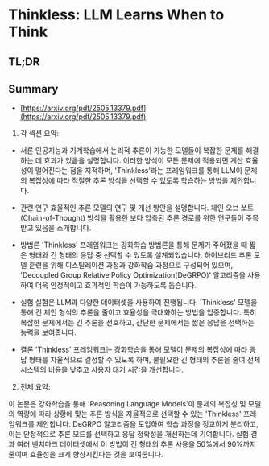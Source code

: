 # Thinkless: LLM Learns When to Think
## TL;DR
## Summary
- [https://arxiv.org/pdf/2505.13379.pdf](https://arxiv.org/pdf/2505.13379.pdf)

1. 각 섹션 요약:

- 서론
  인공지능과 기계학습에서 논리적 추론이 가능한 모델들이 복잡한 문제를 해결하는 데 효과가 있음을 설명합니다. 이러한 방식이 모든 문제에 적용되면 계산 효율성이 떨어진다는 점을 지적하며, 'Thinkless'라는 프레임워크를 통해 LLM이 문제의 복잡성에 따라 적절한 추론 방식을 선택할 수 있도록 학습하는 방법을 제안합니다.

- 관련 연구
  효율적인 추론 모델의 연구 및 개선 방안을 설명합니다. 체인 오브 쏘트(Chain-of-Thought) 방식을 활용한 보다 압축된 추론 경로를 위한 연구들이 주목받고 있음을 소개합니다.

- 방법론
  'Thinkless' 프레임워크는 강화학습 방법론을 통해 문제가 주어졌을 때 짧은 형태와 긴 형태의 응답 중 선택할 수 있도록 설계되었습니다. 하이브리드 추론 모델 훈련을 위해 디스틸레이션 과정과 강화학습 과정으로 구성되어 있으며, 'Decoupled Group Relative Policy Optimization(DeGRPO)' 알고리즘을 사용하여 더욱 안정적이고 효과적인 학습이 가능하도록 돕습니다.

- 실험
  실험은 LLM과 다양한 데이터셋을 사용하여 진행됩니다. 'Thinkless' 모델을 통해 긴 체인 형식의 추론을 줄이고 효율성을 극대화하는 방법을 입증합니다. 특히 복잡한 문제에서는 긴 추론을 선호하고, 간단한 문제에서는 짧은 응답을 선택하는 능력을 보여줍니다.

- 결론
  'Thinkless' 프레임워크는 강화학습을 통해 모델이 문제의 복잡성에 따라 응답 형태를 자율적으로 결정할 수 있도록 하며, 불필요한 긴 형태의 추론을 줄여 전체 시스템의 비용을 낮추고 사용자 대기 시간을 개선합니다.

2. 전체 요약:

이 논문은 강화학습을 통해 'Reasoning Language Models'이 문제의 복잡성 및 모델의 역량에 따라 상황에 맞는 추론 방식을 자율적으로 선택할 수 있는 'Thinkless' 프레임워크를 제안합니다. DeGRPO 알고리즘을 도입하여 학습 과정을 정교하게 분리하고, 이는 안정적으로 추론 모드를 선택하고 응답 정확성을 개선하는데 기여합니다. 실험 결과 여러 벤치마크 데이터셋에서 이 방법이 긴 형태의 추론 사용을 50%에서 90%까지 줄이며 효율성을 크게 향상시킨다는 것을 보여줍니다.